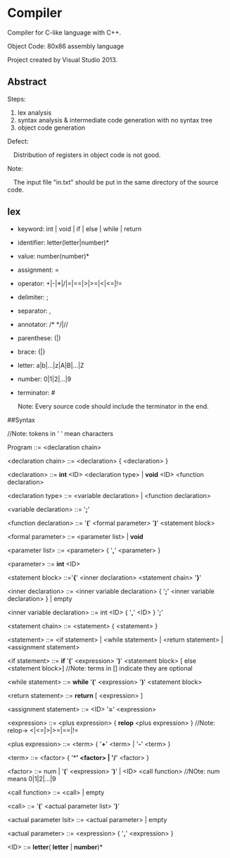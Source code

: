 # Compiler

Compiler for C-like language with C++.

Object Code: 80x86 assembly language

Project created by Visual Studio 2013.

## Abstract

Steps:

1. lex analysis
2. syntax analysis & intermediate code generation with no syntax tree
3. object code generation

Defect: 

&ensp;&ensp;Distribution of registers in object code is not good.

Note:

&ensp;&ensp;The input file "in.txt" should be put in the same directory of the source code.

## lex

* keyword: int | void | if | else | while | return

* identifier: letter(letter|number)*

* value: number(number)*

* assignment: =

* operator: +|-|*|/|=|==|>|>=|<|<=|!=

* delimiter: ;

* separator: ,

* annotator:  /* */|//

* parenthese: (|)

* brace: {|}

* letter: a|b|...|z|A|B|...|Z

* number: 0|1|2|...|9

* terminator: #

  Note: Every source code should include the terminator in the end.

##Syntax

//Note: tokens in ' ' mean characters

Program ::= &lt;declaration chain&gt;

&lt;declaration chain&gt; ::= &lt;declaration&gt; { &lt;declaration&gt; }

&lt;declaration&gt; ::= **int** &lt;ID&gt; &lt;declaration type&gt; | **void** &lt;ID&gt; &lt;function declaration&gt;

&lt;declaration type&gt; ::= &lt;variable declaration&gt; | &lt;function declaration&gt;

&lt;variable declaration&gt; ::= '**;**'

&lt;function declaration&gt; ::= '**(**' &lt;formal parameter&gt; '**)**' &lt;statement block&gt;

&lt;formal parameter&gt; ::= &lt;parameter list&gt; | **void**

&lt;parameter list&gt; ::= &lt;parameter&gt; { '**,**' &lt;parameter&gt; }

&lt;parameter&gt; ::= **int** &lt;ID&gt;

&lt;statement block&gt; ::='**{**'  &lt;inner declaration&gt; &lt;statement chain&gt; '**}**'

&lt;inner declaration&gt; ::= &lt;inner variable declaration&gt; { '**;**' &lt;inner variable declaration&gt; } | empty

&lt;inner variable declaration&gt; ::= int &lt;ID&gt; { '**,**' &lt;ID&gt; } '**;**'

&lt;statement chain&gt; ::= &lt;statement&gt; { &lt;statement&gt; }

&lt;statement&gt; ::= &lt;if statement&gt; | &lt;while statement&gt; | &lt;return statement&gt; | &lt;assignment statement&gt;

&lt;if statement&gt; ::= **if** '**(**' &lt;expression&gt; '**)**' &lt;statement block&gt; [ else &lt;statement block&gt;]  //Note: terms in [] indicate they are optional

&lt;while statement&gt; ::= **while** '**(**' &lt;expression&gt; '**)**' &lt;statement block&gt;

&lt;return statement&gt; ::= **return** [ &lt;expression&gt; ]

&lt;assignment statement&gt; ::= &lt;ID&gt; '**=**' &lt;expression&gt;

&lt;expression&gt; ::= &lt;plus expression&gt; { **relop** &lt;plus expression&gt; } //Note: relop-> <|<=|>|>=|==|!=

&lt;plus expression&gt; ::= &lt;term&gt; { '**+**' &lt;term&gt; | '**-**' &lt;term&gt; }

&lt;term&gt; ::= &lt;factor&gt; { '*****' &lt;factor&gt; | '**/**' &lt;factor&gt; }

&lt;factor&gt; ::= num | '**(**' &lt;expression&gt; '**)**' | &lt;ID&gt; &lt;call function&gt; //NOte: num means 0|1|2|...|9

&lt;call function&gt; ::= &lt;call&gt; | empty

&lt;call&gt; ::= '**(**' &lt;actual parameter list&gt; '**)**'

&lt;actual parameter lsit&gt; ::= &lt;actual parameter&gt; | empty

&lt;actual parameter&gt; ::= &lt;expression&gt; { '**,**' &lt;expression&gt; }

&lt;ID&gt; ::= **letter**( **letter** | **number**)*

